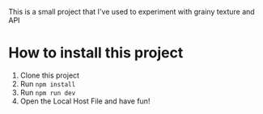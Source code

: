 This is a small project that I've used to experiment with grainy texture and API

# How to install this project
1. Clone this project
2. Run ```npm install```
3. Run ```npm run dev```
4. Open the Local Host File and have fun!